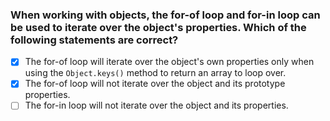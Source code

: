 ### When working with objects, the for-of loop and for-in loop can be used to iterate over the object's properties. Which of the following statements are correct?

- [x] The for-of loop will iterate over the object's own properties only when using the `Object.keys()` method to return an array to loop over.
- [x] The for-of loop will not iterate over the object and its prototype properties.
- [ ] The for-in loop will not iterate over the object and its properties.
